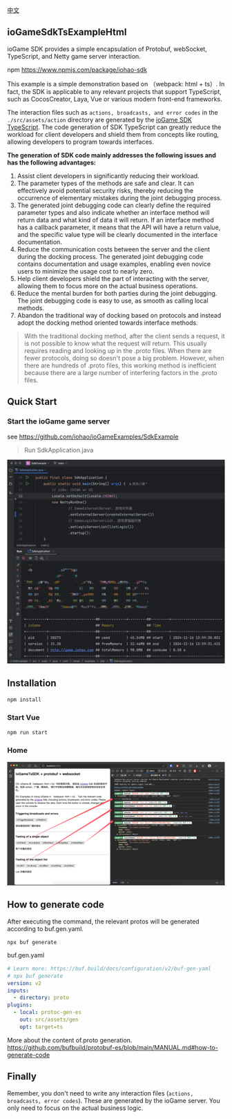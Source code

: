 [中文](./README_CN.md)



## ioGameSdkTsExampleHtml

ioGame SDK provides a simple encapsulation of Protobuf, webSocket, TypeScript, and Netty game server interaction.



npm https://www.npmjs.com/package/iohao-sdk



This example is a simple demonstration based on （webpack: html + ts）. In fact, the SDK is applicable to any relevant projects that support TypeScript, such as CocosCreator, Laya, Vue or various modern front-end frameworks.



The interaction files such as `actions, broadcasts, and error codes` in the `./src/assets/action` directory are generated by the [ioGame SDK TypeScript](https://www.yuque.com/iohao/game/mywnvkhemv8wm396). The code generation of SDK TypeScript can greatly reduce the workload for client developers and shield them from concepts like routing, allowing developers to program towards interfaces.



**The generation of SDK code mainly addresses the following issues and has the following advantages:**

1. Assist client developers in significantly reducing their workload.
2. The parameter types of the methods are safe and clear. It can effectively avoid potential security risks, thereby reducing the occurrence of elementary mistakes during the joint debugging process.
3. The generated joint debugging code can clearly define the required parameter types and also indicate whether an interface method will return data and what kind of data it will return. If an interface method has a callback parameter, it means that the API will have a return value, and the specific value type will be clearly documented in the interface documentation.
4. Reduce the communication costs between the server and the client during the docking process. The generated joint debugging code contains documentation and usage examples, enabling even novice users to minimize the usage cost to nearly zero.
5. Help client developers shield the part of interacting with the server, allowing them to focus more on the actual business operations.
6. Reduce the mental burden for both parties during the joint debugging. The joint debugging code is easy to use, as smooth as calling local methods.
7. Abandon the traditional way of docking based on protocols and instead adopt the docking method oriented towards interface methods.



> With the traditional docking method, after the client sends a request, it is not possible to know what the request will return. This usually requires reading and looking up in the .proto files. When there are fewer protocols, doing so doesn't pose a big problem. However, when there are hundreds of .proto files, this working method is inefficient because there are a large number of interfering factors in the .proto files.



## Quick Start

### Start the ioGame game server

see https://github.com/iohao/ioGameExamples/SdkExample

> Run SdkApplication.java

![](./doc/server.png)


## Installation

```sh
npm install
```



### Start Vue

```sh
npm run start
```



### Home

![](./doc/home.png)



## How to generate code

After executing the command, the relevant protos will be generated according to buf.gen.yaml.

```shell
npx buf generate
```



buf.gen.yaml

```yaml
# Learn more: https://buf.build/docs/configuration/v2/buf-gen-yaml
# npx buf generate
version: v2
inputs:
  - directory: proto
plugins:
  - local: protoc-gen-es
    out: src/assets/gen
    opt: target=ts
```



More about the content of.proto generation. https://github.com/bufbuild/protobuf-es/blob/main/MANUAL.md#how-to-generate-code



## Finally

Remember, you don't need to write any interaction files (`actions, broadcasts, error codes`). These are generated by the ioGame server. You only need to focus on the actual business logic.


